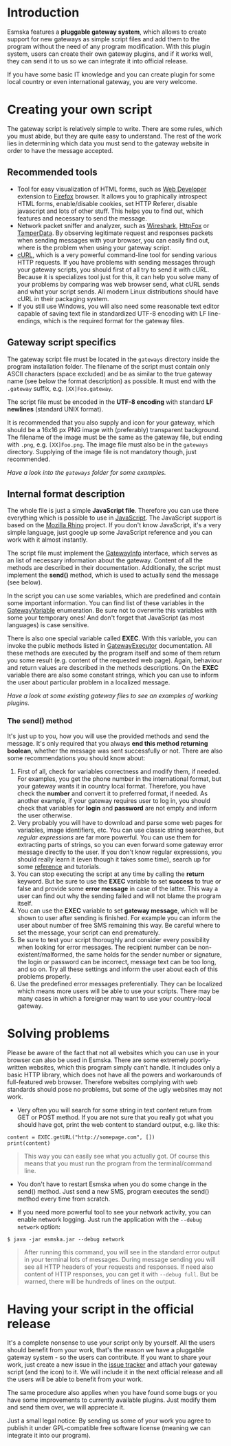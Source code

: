 

# Introduction #

Esmska features a **pluggable gateway system**, which allows to create support for new gateways as simple script files and add them to the program without the need of any program modification. With this plugin system, users can create their own gateway plugins, and if it works well, they can send it to us so we can integrate it into official release.

If you have some basic IT knowledge and you can create plugin for some local country or even international gateway, you are very welcome.

# Creating your own script #

The gateway script is relatively simple to write. There are some rules, which you must abide, but they are quite easy to understand. The rest of the work lies in determining which data you must send to the gateway website in order to have the message accepted.

## Recommended tools ##
  * Tool for easy visualization of HTML forms, such as [Web Developer](https://addons.mozilla.org/firefox/addon/60) extension to [Firefox](http://www.mozilla-europe.org/products/firefox/) browser. It allows you to graphically introspect HTML forms, enable/disable cookies, set HTTP Referer, disable javascript and lots of other stuff. This helps you to find out, which features and necessary to send the message.
  * Network packet sniffer and analyzer, such as [Wireshark](http://www.wireshark.org/), [HttpFox](https://addons.mozilla.org/en-US/firefox/addon/6647) or [TamperData](https://addons.mozilla.org/en-US/firefox/addon/966). By observing legitimate request and responses packets when sending messages with your browser, you can easily find out, where is the problem when using your gateway script.
  * [cURL](http://curl.haxx.se/), which is a very powerful command-line tool for sending various HTTP requests. If you have problems with sending messages through your gateway scripts, you should first of all try to send it with cURL. Because it is specializes tool just for this, it can help you solve many of your problems by comparing was web browser send, what cURL sends and what your script sends. All modern Linux distributions should have cURL in their packaging system.
  * If you still use Windows, you will also need some reasonable text editor capable of saving text file in standardized UTF-8 encoding with LF line-endings, which is the required format for the gateway files.

## Gateway script specifics ##

The gateway script file must be located in the `gateways` directory inside the program installation folder. The filename of the script must contain only ASCII characters (space excluded) and be as similar to the true gateway name (see below the format description) as possible. It must end with the `.gateway` suffix, e.g. `[XX]Foo.gateway`.

The script file must be encoded in the **UTF-8 encoding** with standard **LF newlines** (standard UNIX format).

It is recommended that you also supply and icon for your gateway, which should be a 16x16 px PNG image with (preferably) transparent background. The filename of the image must be the same as the gateway file, but ending with `.png`, e.g. `[XX]Foo.png`. The image file must also be in the `gateways` directory. Supplying of the image file is not mandatory though, just recommended.

_Have a look into the `gateways` folder for some examples._

## Internal format description ##

The whole file is just a simple **JavaScript file**. Therefore you can use there everything which is possible to use in [JavaScript](http://en.wikipedia.org/wiki/Javascript). The JavaScript support is based on the [Mozilla Rhino](http://www.mozilla.org/rhino/) project. If you don't know JavaScript, it's a very simple language, just google up some JavaScript reference and you can work with it almost instantly.

The script file must implement the [GatewayInfo](http://ripper.profitux.cz/esmska/javadoc/esmska/data/GatewayInfo.html) interface, which serves as an list of necessary information about the gateway. Content of all the methods are described in their documentation. Additionally, the script must implement the **send()** method, which is used to actually send the message (see below).

In the script you can use some variables, which are predefined and contain some important information. You can find list of these variables in the [GatewayVariable](http://ripper.profitux.cz/esmska/javadoc/esmska/transfer/GatewayVariable.html) enumeration. Be sure not to overwrite this variables with some your temporary ones! And don't forget that JavaScript (as most languages) is case sensitive.

There is also one special variable called **EXEC**. With this variable, you can invoke the public methods listed in [GatewayExecutor](http://ripper.profitux.cz/esmska/javadoc/esmska/transfer/GatewayExecutor.html) documentation. All these methods are executed by the program itself and some of them return you some result (e.g. content of the requested web page). Again, behaviour and return values are described in the methods descriptions. On the **EXEC** variable there are also some constant strings, which you can use to inform the user about particular problem in a localized message.

_Have a look at some existing gateway files to see an examples of working plugins._

### The send() method ###

It's just up to you, how you will use the provided methods and send the message. It's only required that you always **end this method returning boolean**, whether the message was sent successfully or not. There are also some recommendations you should know about:
  1. First of all, check for variables correctness and modify them, if needed. For examples, you get the phone number in the international format, but your gateway wants it in country local format. Therefore, you have check the **number** and convert it to preferred format, if needed. As another example, if your gateway requires user to log in, you should check that variables for **login** and **password** are not empty and inform the user otherwise.
  1. Very probably you will have to download and parse some web pages for variables, image identifiers, etc. You can use classic string searches, but _regular expressions_ are far more powerful. You can use them for extracting parts of strings, so you can even forward some gateway error message directly to the user. If you don't know regular expressions, you should really learn it (even though it takes some time), search up for some [reference](http://www.regular-expressions.info/) and tutorials.
  1. You can stop executing the script at any time by calling the **return** keyword. But be sure to use the **EXEC** variable to set **success** to true or false and provide some **error message** in case of the latter. This way a user can find out why the sending failed and will not blame the program itself.
  1. You can use the **EXEC** variable to set **gateway message**, which will be shown to user after sending is finished. For example you can inform the user about number of free SMS remaining this way. Be careful where to set the message, your script can end prematurely.
  1. Be sure to test your script thoroughly and consider every possibility when looking for error messages. The recipient number can be non-existent/malformed, the same holds for the sender number or signature, the login or password can be incorrect, message text can be too long, and so on. Try all these settings and inform the user about each of this problems properly.
  1. Use the predefined error messages preferentially. They can be localized which means more users will be able to use your scripts. There may be many cases in which a foreigner may want to use your country-local gateway.

# Solving problems #

Please be aware of the fact that not all websites which you can use in your browser can also be used in Esmska. There are some extremely poorly-written websites, which this program simply can't handle. It includes only a basic HTTP library, which does not have all the powers and workarounds of full-featured web browser. Therefore websites complying with web standards should pose no problems, but some of the ugly websites may not work.

  * Very often you will search for some string in text content return from GET or POST method. If you are not sure that you really got what you should have got, print the web content to standard output, e.g. like this:
```
content = EXEC.getURL("http://somepage.com", [])
print(content)
```
> This way you can easily see what you actually got. Of course this means that you must run the program from the terminal/command line.

  * You don't have to restart Esmska when you do some change in the send() method. Just send a new SMS, program executes the send() method every time from scratch.

  * If you need more powerful tool to see your network activity, you can enable network logging. Just run the application with the `--debug network` option:
```
$ java -jar esmska.jar --debug network
```
> After running this command, you will see in the standard error output in your terminal lots of messages. During message sending you will see all HTTP headers of your requests and responses. If need also content of HTTP responses, you can get it with `--debug full`. But be warned, there will be hundreds of lines on the output.

# Having your script in the official release #

It's a complete nonsense to use your script only by yourself. All the users should benefit from your work, that's the reason we have a pluggable gateway system - so the users can contribute. If you want to share your work, just create a new issue in the [issue tracker](http://code.google.com/p/esmska/issues/list) and attach your gateway script (and the icon) to it. We will include it in the next official release and all the users will be able to benefit from your work.

The same procedure also applies when you have found some bugs or you have some improvements to currently available plugins. Just modify them and send them over, we will appreciate it.

Just a small legal notice: By sending us some of your work you agree to publish it under GPL-compatible free software license (meaning we can integrate it into our program).